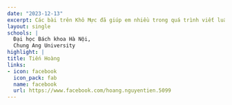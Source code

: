 ```yaml
---
date: "2023-12-13"
excerpt: Các bài trên Khô Mực đã giúp em nhiều trong quá trình viết luận. Cảm ơn chị và nhóm đã chia sẻ ạ!
layout: single
schools: |
  Đại học Bách khoa Hà Nội,
  Chung Ang University
highlight: |
title: Tiến Hoàng
links:
- icon: facebook
  icon_pack: fab
  name: facebook
  url: https://www.facebook.com/hoang.nguyentien.5099
---
```

